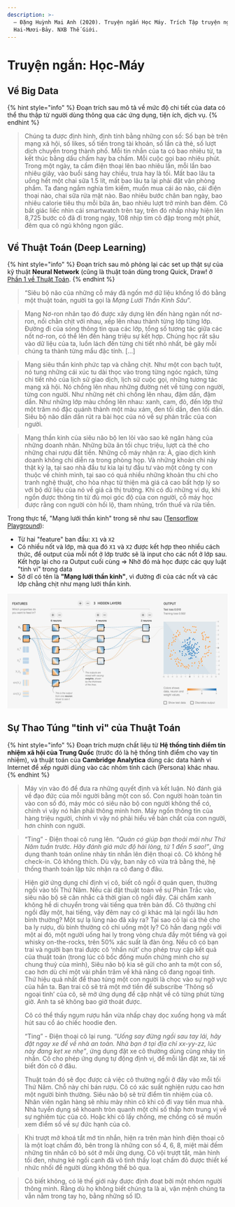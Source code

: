 ```yaml
---
description: >-
  — Đặng Huỳnh Mai Anh (2020). Truyện ngắn Học Máy. Trích Tập truyện ngắn
  Hai-Mươi-Bảy. NXB Thế Giới.
---
```


# Truyện ngắn: Học-Máy

## Về Big Data

{% hint style="info" %}
Đoạn trích sau mô tả về mức độ chi tiết của data có thể thu thập từ người dùng thông qua các ứng dụng, tiện ích, dịch vụ.
{% endhint %}

> Chúng ta được định hình, định tính bằng những con số: Số bạn bè trên mạng xã hội, số likes, số tiền trong tài khoản, số lần cà thẻ, số lượt dịch chuyển trong thành phố. Mỗi tin nhắn của ta có bao nhiêu từ, ta kết thúc bằng dấu chấm hay ba chấm. Mỗi cuộc gọi bao nhiêu phút. Trong một ngày, ta cầm điện thoại lên bao nhiêu lần, mỗi lần bao nhiêu giây, vào buổi sáng hay chiều, trưa hay là tối. Mất bao lâu ta uống hết một chai sữa 1.5 lít, mất bao lâu ta lại phải đặt văn phòng phẩm. Ta đang ngắm nghía tìm kiếm, muốn mua cái áo nào, cái điện thoại nào, chai sữa rửa mặt nào. Bao nhiêu bước chân ban ngày, bao nhiêu calorie tiêu thụ mỗi bữa ăn, bao nhiêu lượt trở mình ban đêm. Cô bất giác liếc nhìn cái smartwatch trên tay, trên đó nhấp nháy hiện lên 8,725 bước cô đã đi trong ngày, 108 nhịp tim cô đập trong một phút, đêm qua cô ngủ không ngon giấc.

## Về Thuật Toán \(Deep Learning\)

{% hint style="info" %}
Đoạn trích sau mô phỏng lại các set up thật sự của kỹ thuật **Neural Network** \(cũng là thuật toán dùng trong Quick, Draw! ở [Phần 1 về Thuật Toán](thuat-toan.md).
{% endhint %}

> “Siêu bộ não của những cỗ máy đã ngốn mớ dữ liệu khổng lồ đó bằng một thuật toán, người ta gọi là _Mạng Lưới Thần Kinh Sâu_”.

> Mạng Nơ-ron nhân tạo đó được xây dựng lên đến hàng ngàn nốt nơ-ron, nối chằn chịt với nhau, xếp lên nhau thành từng lớp từng lớp. Đường đi của sóng thông tin qua các lớp, tổng số tương tác giữa các nốt nơ-ron, có thể lên đến hàng triệu sự kết hợp. Chúng học rất sâu vào dữ liệu của ta, luồn lách đến từng chi tiết nhỏ nhất, bẻ gãy mỗi chúng ta thành từng mẩu đặc tính. \[...\]

> Mạng siêu thần kinh phức tạp và chằng chịt. Như một con bạch tuột, nó tung những cái xúc tu dài thọc vào trong từng ngóc ngách, từng chi tiết nhỏ của lịch sử giao dịch, lịch sử cuộc gọi, những tương tác mạng xã hội. Nó chồng lên nhau những đường nét về từng con người, từng con người. Như những nét chì chồng lên nhau, đậm dần, đậm dần. Như những lớp màu chồng lên nhau: xanh, cam, đỏ, đến lớp thứ một trăm nó đặc quánh thành một màu xám, đen tối dần, đen tối dần. Siêu bộ não dần dần rút ra bài học của nó về sự phản trắc của con người.

> Mạng thần kinh của siêu não bộ len lỏi vào sao kê ngân hàng của những doanh nhân. Những bữa ăn tối chục triệu, lượt cà thẻ cho những chai rượu đắt tiền. Những cỗ máy nhận ra: À, giao dịch kinh doanh không chỉ diễn ra trong phòng họp. Và những khoản chi này thật kỳ lạ, tại sao nhà đầu tư kia lại tự đầu tư vào một công ty con thuộc về chính mình, tại sao có quá nhiều những khoản thu chi cho tranh nghệ thuật, cho hòa nhạc từ thiện mà giá cả cao bất hợp lý so với bộ dữ liệu của nó về giá cả thị trường. Khi có đủ những ví dụ, khi ngốn được thông tin từ đủ mọi góc độ của con người, cỗ máy học được rằng con người còn hối lộ, tham nhũng, trốn thuế và rửa tiền.

Trong thực tế, "Mạng lưới thần kinh" trong sẽ như sau \([Tensorflow Playground](https://playground.tensorflow.org/#activation=tanh&batchSize=10&dataset=circle&regDataset=reg-plane&learningRate=0.03&regularizationRate=0&noise=0&networkShape=4,2&seed=0.92498&showTestData=false&discretize=false&percTrainData=50&x=true&y=true&xTimesY=false&xSquared=false&ySquared=false&cosX=false&sinX=false&cosY=false&sinY=false&collectStats=false&problem=classification&initZero=false&hideText=false)\):

* Từ hai "feature" ban đầu: `X1` và `X2`
* Có nhiều nốt và lớp, mà qua đó `X1` và `X2` được kết hợp theo nhiều cách thức, để output của mỗi nốt ở lớp trước sẽ là input cho các nốt ở lớp sau. Kết hợp lại cho ra Output cuối cùng ⇒ Nhờ đó mà học được các quy luật "tinh vi" trong data
* Sở dĩ có tên là **"Mạng lưới thần kinh"**, vì đường đi của các nốt và các lớp chằng chịt như mạng lưới thần kinh.

![](../../.gitbook/assets/image%20%2834%29.png)

## Sự Thao Túng "tinh vi" của Thuật Toán

{% hint style="info" %}
Đoạn trích mượn chất liệu từ **Hệ thống tính điểm tín nhiệm xã hội của Trung Quốc** \(trước đó là hệ thống tính điểm cho vay tín nhiệm\), và thuật toán của **Cambridge Analytica** dùng các data hành vi Internet để xếp người dùng vào các nhóm tính cách \(Persona\) khác nhau.
{% endhint %}

> Máy vịn vào đó để đưa ra những quyết định và kết luận. Nó đánh giá về đạo đức của mỗi người bằng một con số. Con người hoàn toàn tin vào con số đó, máy móc có siêu não bộ con người không thể có, chính vì vậy nó hẳn phải thông minh hơn. Máy ngốn thông tin của hàng triệu người, chính vì vậy nó phải hiểu về bản chất của con người, hơn chính con người.

> “Ting” - Điện thoại cô rung lên. _“Quán có giúp bạn thoải mái như Thứ Năm tuần trước. Hãy đánh giá mức độ hài lòng, từ 1 đến 5 sao!”_, ứng dụng thanh toán online nhảy tin nhắn lên điện thoại cô. Cô không hề check-in. Cô không thích. Dù vậy, ban nãy cô vừa trả bằng thẻ, hệ thống thanh toán lập tức nhận ra cô đang ở đâu.

> Hiện giờ ứng dụng chỉ định vị cô, biết cô ngồi ở quán quen, thường ngồi vào tối Thứ Năm. Nếu cài đặt thuật toán về sự Phản Trắc vào, siêu não bộ sẽ cân nhắc cả thời gian cô ngồi đây. Cái chấm xanh không hề di chuyển trong vài tiếng qua trên bản đồ. Cô thường chỉ ngồi đây một, hai tiếng, vậy đêm nay có gì khác mà lại ngồi lâu hơn bình thường? Một sự lạ lùng nào đã xảy ra? Tại sao cô lại cà thẻ cho ba ly rượu, dù bình thường cô chỉ uống một ly? Cô hẳn đang ngồi với một ai đó, một người uống hai ly trong vòng chưa đầy một tiếng và gọi whisky on-the-rocks, trên 50% xác suất là đàn ông. Nếu cô có bạn trai và người bạn trai được cô ‘nhấn nút’ cho phép truy cập kết quả của thuật toán \(trong lúc cô bốc đồng muốn chứng minh cho sự chung thuỷ của mình\), Siêu não bộ kia sẽ gửi cho anh ta một con số, cao hơn dù chỉ một vài phần trăm về khả năng cô đang ngoại tình. Thứ hiệu quả nhất để thao túng một con người là chọc vào sự ngờ vực của hắn ta. Bạn trai cô sẽ trả một mớ tiền để subscribe ‘Thông số ngoại tình’ của cô, sẽ mở ứng dụng để cập nhật về cô từng phút từng giờ. Anh ta sẽ không bao giờ thoát được.  
>   
> Cô có thể thấy ngụm rượu hắn vừa nhấp chạy dọc xuống họng và mất hút sau cổ áo chiếc hoodie đen.  
>   
> “Ting” - Điện thoại cô lại rung. _“Uống say đừng ngồi sau tay lái, hãy đặt ngay xe để về nhà an toàn. Nhà bạn ở tại địa chỉ xx-yy-zz, lúc này đang kẹt xe nhẹ”_, ứng dụng đặt xe cô thường dùng cũng nhảy tin nhắn. Cô cho phép ứng dụng tự động định vị, để mỗi lần đặt xe, tài xế biết đón cô ở đâu.  
>   
> Thuật toán đó sẽ đọc được cả việc cô thường ngồi ở đây vào mỗi tối Thứ Năm. Chỗ này chỉ bán rượu. Cô có xác suất nghiện rượu cao hơn một người bình thường. Siêu não bộ sẽ trừ điểm tín nhiệm của cô. Nhân viên ngân hàng sẽ nhíu mày nhìn cô khi cô đi vay tiền mua nhà. Nhà tuyển dụng sẽ khoanh tròn quanh một chỉ số thấp hơn trung vị về sự nghiêm túc của cô. Hoặc khi cô lấy chồng, mẹ chồng cô sẽ muốn xem điểm số về sự đức hạnh của cô.

> Khi trượt mở khoá tắt mớ tin nhắn, hiện ra trên màn hình điện thoại cô là một loạt chấm đỏ, bên trong là những con số 4, 6, 8, miệt mài đếm những tin nhắn cô bỏ sót ở mỗi ứng dụng. Cô vội trượt tắt, màn hình tối đen, nhưng kẻ ngồi cạnh đã vô tình thấy loạt chấm đỏ được thiết kế nhức nhối để người dùng không thể bỏ qua.

> Cô biết không, có lẽ thế giới này được định đoạt bởi một nhóm người thông minh. Rằng dù họ không biết chúng ta là ai, vận mệnh chúng ta vẫn nằm trong tay họ, bằng những số ID.

